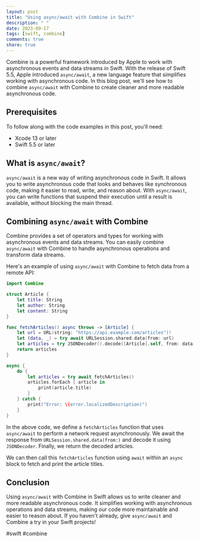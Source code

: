 ```yaml
---
layout: post
title: "Using async/await with Combine in Swift"
description: " "
date: 2023-09-17
tags: [swift, combine]
comments: true
share: true
---
```


Combine is a powerful framework introduced by Apple to work with asynchronous events and data streams in Swift. With the release of Swift 5.5, Apple introduced `async/await`, a new language feature that simplifies working with asynchronous code. In this blog post, we'll see how to combine `async/await` with Combine to create cleaner and more readable asynchronous code.

## Prerequisites

To follow along with the code examples in this post, you'll need:

- Xcode 13 or later
- Swift 5.5 or later

## What is `async/await`?

`async/await` is a new way of writing asynchronous code in Swift. It allows you to write asynchronous code that looks and behaves like synchronous code, making it easier to read, write, and reason about. With `async/await`, you can write functions that suspend their execution until a result is available, without blocking the main thread.

## Combining `async/await` with Combine

Combine provides a set of operators and types for working with asynchronous events and data streams. You can easily combine `async/await` with Combine to handle asynchronous operations and transform data streams.

Here's an example of using `async/await` with Combine to fetch data from a remote API:

```swift
import Combine

struct Article {
    let title: String
    let author: String
    let content: String
}

func fetchArticles() async throws -> [Article] {
    let url = URL(string: "https://api.example.com/articles")!
    let (data, _) = try await URLSession.shared.data(from: url)
    let articles = try JSONDecoder().decode([Article].self, from: data)
    return articles
}

async {
    do {
        let articles = try await fetchArticles()
        articles.forEach { article in
            print(article.title)
        }
    } catch {
        print("Error: \(error.localizedDescription)")
    }
}
```

In the above code, we define a `fetchArticles` function that uses `async/await` to perform a network request asynchronously. We await the response from `URLSession.shared.data(from:)` and decode it using `JSONDecoder`. Finally, we return the decoded articles.

We can then call this `fetchArticles` function using `await` within an `async` block to fetch and print the article titles.

## Conclusion

Using `async/await` with Combine in Swift allows us to write cleaner and more readable asynchronous code. It simplifies working with asynchronous operations and data streams, making our code more maintainable and easier to reason about. If you haven't already, give `async/await` and Combine a try in your Swift projects!

#swift #combine